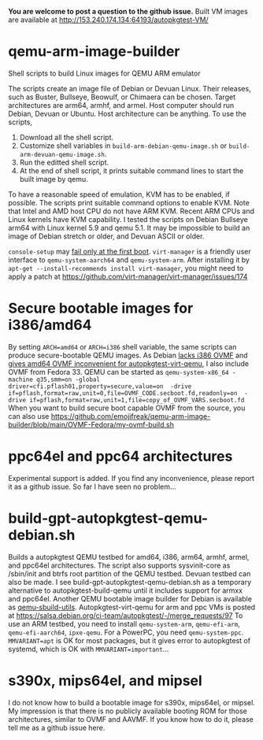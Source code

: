 **You are welcome to post a question to the github issue.** Built VM images are available at http://153.240.174.134:64193/autopkgtest-VM/

# qemu-arm-image-builder
Shell scripts to build Linux images for QEMU ARM emulator

The scripts create an image file of Debian or Devuan Linux. Their releases, such as Buster, Bullseye, Beowulf, or Chimaera can be chosen. Target architectures are arm64, armhf, and armel. Host computer should run Debian, Devuan or Ubuntu. Host architecture can be anything. To use the scripts,

1. Download all the shell script.
2. Customize shell variables in `build-arm-debian-qemu-image.sh` or `build-arm-devuan-qemu-image.sh`.
3. Run the editted shell script.
4. At the end of shell script, it prints suitable command lines to start the built image by qemu.

To have a reasonable speed of emulation, KVM has to be enabled, if possible. The scripts print suitable command options to enable KVM. Note that Intel and AMD host CPU do not have ARM KVM. Recent ARM CPUs and Linux kernels have KVM capability. I tested the scripts on Debian Bullseye arm64 with Linux kernel 5.9 and qemu 5.1. It may be impossible to build an image of Debian stretch or older, and Devuan ASCII or older.

`console-setup` may [fail only at the first boot]( https://bugs.debian.org/cgi-bin/bugreport.cgi?bug=973688). `virt-manager` is a friendly user interface to `qemu-system-aarch64` and `qemu-system-arm`. After installing it by `apt-get --install-recommends install virt-manager`, you might need to apply a patch at https://github.com/virt-manager/virt-manager/issues/174

# Secure bootable images for i386/amd64
By setting `ARCH=amd64` or `ARCH=i386` shell variable, the same scripts can produce secure-bootable QEMU images. As Debian [lacks i386 OVMF](https://bugs.debian.org/cgi-bin/bugreport.cgi?bug=842683) and [gives amd64 OVMF inconvenient for autopkgtest-virt-qemu](https://bugs.debian.org/cgi-bin/bugreport.cgi?bug=973783), I also include OVMF from Fedora 33. QEMU can be started as `qemu-system-x86_64 -machine q35,smm=on -global driver=cfi.pflash01,property=secure,value=on  -drive if=pflash,format=raw,unit=0,file=OVMF_CODE.secboot.fd,readonly=on  -drive if=pflash,format=raw,unit=1,file=copy_of_OVMF_VARS.secboot.fd`
When you want to build secure boot capable OVMF from the source, you can also use https://github.com/emojifreak/qemu-arm-image-builder/blob/main/OVMF-Fedora/my-ovmf-build.sh 

# ppc64el and ppc64 architectures
Experimental support is added. If you find any inconvenience, please report it as a github issue. So far I have seen no problem...

# build-gpt-autopkgtest-qemu-debian.sh
Builds a autopkgtest QEMU testbed for amd64, i386, arm64, armhf, armel, and ppc64el architectures.
The script also supports sysvinit-core as /sbin/init and btrfs root partition of the QEMU testbed.
Devuan testbed can also be made. I see build-gpt-autopkgtest-qemu-debian.sh as a temporary alternative
to autopkgtest-build-qemu until it includes support for armxx and ppc64el. Another QEMU bootable image
builder for Debian is available as [qemu-sbuild-utils](https://www.kvr.at/posts/qemu-sbuild-utils-01-sbuild-with-qemu/).
Autopkgtest-virt-qemu for arm and ppc VMs is posted at https://salsa.debian.org/ci-team/autopkgtest/-/merge_requests/97
To use an ARM testbed, you need to install `qemu-system-arm`, `qemu-efi-arm`, `qemu-efi-aarch64`, `ipxe-qemu`.
For a PowerPC, you need `qemu-system-ppc`. `MMVARIANT=apt` is OK for most packages, but it gives error to autopkgtest of systemd,
which is OK with `MMVARIANT=important`...

# s390x, mips64el, and mipsel
I do not know how to build a bootable image for s390x, mips64el, or mipsel. My impression is that there is no publicly available booting ROM for those architectures, similar to OVMF and AAVMF. If you know how to do it, please tell me as a github issue here.
